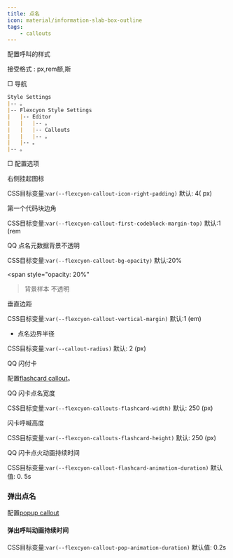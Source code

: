 ```yaml
---
title: 点名
icon: material/information-slab-box-outline
tags:
    - callouts
---
```


配置呼叫的样式

接受格式 : px,rem额,斯

□ 导航

```md
Style Settings
|-- 。
|-- Flexcyon Style Settings
|   |-- Editor
|   |   |-- 。
|   |   |-- Callouts
|   |   |-- 。
|   |-- 。
|-- 。
```

□ 配置选项

右侧挂起图标

CSS目标变量:`var(--flexcyon-callout-icon-right-padding)`
默认: 4( px)

第一个代码块边角

CSS目标变量:`var(--flexcyon-callout-first-codeblock-margin-top)`
默认:1 (rem

QQ 点名元数据背景不透明

CSS目标变量:`var(--flexcyon-callout-bg-opacity)`
默认:20%

<span style="opacity: 20%"
>背景样本 不透明</span>

垂直边距

CSS目标变量:`var(--flexcyon-callout-vertical-margin)`
默认:1 (em)

* 点名边界半径

CSS目标变量:`var(--callout-radius)`
默认: 2 (px)

 
QQ 闪付卡

配置[flashcard callout](../../../Callout-Metadata/flashcard.md)。

QQ 闪卡点名宽度

CSS目标变量:`var(--flexcyon-callouts-flashcard-width)`
默认: 250 (px)

闪卡呼喊高度

CSS目标变量:`var(--flexcyon-callouts-flashcard-height)`
默认: 250 (px)

QQ 闪卡点火动画持续时间

CSS目标变量:`var(--flexcyon-callout-flashcard-animation-duration)`
默认值: 0. 5s

 
### 弹出点名

配置[popup callout](../../../Callout-Metadata/popup.md)

#### 弹出呼叫动画持续时间

CSS目标变量:`var(--flexcyon-callout-pop-animation-duration)`
默认值: 0.2s

